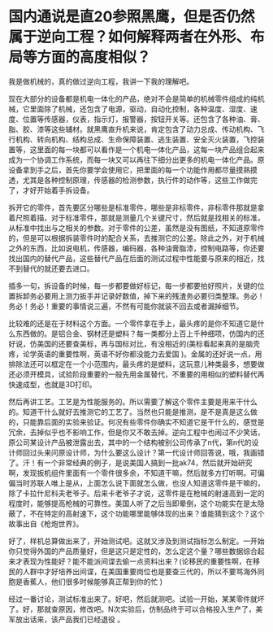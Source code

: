 # 国内通说是直20参照黑鹰，但是否仍然属于逆向工程？如何解释两者在外形、布局等方面的高度相似？

 我是做机械的，真的做过逆向工程，我讲一下我的理解吧。

 现在大部分的设备都是机电一体化的产品，绝对不会是简单的机械零件组成的纯机械，它里面除了机械，还包含了电源，驱动，自动化控制，各种温度、湿度、速度、位置等传感器，仪表，指示灯，报警器，按钮开关等。还包含了各种油、膏、脂、胶、漆等这些辅材。就黑鹰直升机来说，肯定包含了动力总成、传动机构、飞行机构、转向机构、结构总成、生命保障装置、逃生装置、安全灭火装置，飞控装置等，这里面的每一块都可以看作是一个机电一体化产品，这每一块产品组合起来成为一个协调工作系统，而每一块又可以再往下细分出更多的机电一体化产品。原设备拿到手之后，首先你要学会使用它，把里面的每一个功能作用都尽量摸熟摸透，尤其是各种控制原理，传感器的检测参数，执行件的动作等，这些工作做完了，才好开始着手拆设备。

 拆开它的零件，首先要区分哪些是标准零件，哪些是非标零件，非标零件那就是拿着尺照着描，对于标准零件，那就是测量几个关键尺寸，然后就是找相关的标准，从标准中找出与之相关的参数。对于零件的公差，虽然是没有图纸，不知道原零件的，但是可以根据拆装零件时的配合关系，去推测它的公差。除此之外，对于机械之外的东西，比如说电机，传感器，编码器，各种油膏脂漆，控制电路等，你还要找出国内的替代产品，这些替代产品在后面的测试过程中性能要与原来的相近，找不到替代的就还要去进口。

 插多一句，拆设备的时候，每一步都要做好标记，每一步都要拍好照片，关键的位置拆卸务必要用上测力扳手并记录好数值，掉下来的残渣务必要归类整理。务必！务必！务必！重要的事情说三遍，不然有可能你就装不回去或者漏掉细节。

 比较难的还是在于材料这个方面。一个零件拿在手上，最头疼的是你不知道它是什么东西做的。是铝合金、钢材还是塑料？每一类都分上百上千种细项，仿国内的还好说，仿美国的还要查美标，再与国标对比，有没相近的(美标看起来真的是脑壳疼，论学英语的重要性啊，英语不好你都没能力去爱国 )。金属的还好说一点，用排除法还可以框定在一个小范围内，最头疼的是塑料，这玩意儿种类最多，想要做还必须开模具，试验阶段重要的一般先用金属替代，不重要的用相似的塑料替代再快速成型，也就是3D打印。

 然后再讲工艺。工艺是为性能服务的。所以需要了解这个零件主要是用来干什么的。知道干什么就好去推测它的工艺了。当然也只能是推测，是不是真是这么做的，只能靠后面的实验来验证。何况有些零件你确实不知道它是干什么的，感觉是冗余，去掉似乎也不影响工作，但是你又不敢去掉。逆向工程中也闹过不少笑话，原公司某设计产品被泄露出去，其中的一个结构被别公司传承了n代，第n代的设计师回过头来问原设计师，为什么要这么设计？第一代设计师回答说，哦，我画错了。汗！有一个非常经典的例子，是说美国人搞到一批ak74，然后就开始研究啊，发现扳机组件里面有一个零件很多余，不知道干嘛，然后就多方打听啊。可偏偏当时苏联人唯上是从，上面怎么说下面就怎么做，也没人知道这零件是干嘛的，除了卡拉什尼科夫老爷子。后来卡老爷子才说，这零件是在枪械的射速高到一定的程度时，能够提高枪械的可靠性。美国人听了之后当即晕倒，这个功能实在是太隐蔽了，不在特定的高射速下，这个功能哪里能够体现的出来？谁能猜到这个？这个故事出自《枪炮世界》。

 好了，样机总算做出来了，开始测试吧。这就又涉及到测试指标怎么制定。一开始你只觉得外国的产品质量好，但是这只是定性的，怎么定这个量？哪些数据综合起来才表现为性能好？能不能派间谍去偷一点资料出来？(论移民的重要性啊，在移民的人群中才好培养出间谍，在美国重要岗位也是要查三代的，所以不要骂海外同胞是香蕉人，他们很多时候能够真正帮到你的忙 )

 经过一番讨论，测试标准出来了。好吧，然后就测吧。试验一开始，某某零件就坏了。好，那就查原因，修改吧。N次实验后，仿制品终于可以合格投入生产了，美军放出话来，该产品我们已经退役 。



